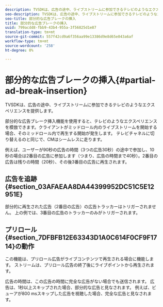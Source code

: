```yaml
---
description: TVSDKは、広告の途中、ライブストリームに参加できるテレビのようなエクスペリエンスを提供します。
seo-description: TVSDKは、広告の途中、ライブストリームに参加できるテレビのようなエクスペリエンスを提供します。
seo-title: 部分的な広告ブレークの挿入
title: 部分的な広告ブレークの挿入
uuid: 799acdd8-fbb9-43b4-955a-3f56825d1e87
translation-type: tm+mt
source-git-commit: 557f42cd9a6f356aa99e13386d9e8d65e043a6af
workflow-type: tm+mt
source-wordcount: '258'
ht-degree: 0%

---
```



# 部分的な広告ブレークの挿入{#partial-ad-break-insertion}

TVSDKは、広告の途中、ライブストリームに参加できるテレビのようなエクスペリエンスを提供します。

部分的な広告ブレーク挿入機能を使用すると、テレビのようなエクスペリエンスを模倣できます。クライアントがミッドロール内のライブストリームを開始する場合、そのミッドロール内で再生する開始が発生します。 テレビチャネルに切り替えるのと同じで、CMはシームレスに走ります。

例えば、ユーザーが90秒の広告の時間（3つの広告30秒）の途中で参加し、10秒の場合は2番目の広告に参加します（つまり、広告の時間まで40秒）。2番目の広告は残りの時間（20秒）、その後3番目の広告に再生されます。

## 広告を追跡{#section_03AFAEAA8DA44399952DC51C5E12951E}

部分的に再生された広告（2番目の広告）の広告トラッカーはトリガーされません。 上の例では、3番目の広告のトラッカーのみがトリガーされます。

## プリロール{#section_7DFBFB12E63343D1A0C614F0CF9F1714}の動作

この機能は、プリロール広告がライブコンテンツで再生される場合に機能します。 ストリームは、プリロール広告の終了後にライブポイントから再生されます。

広告の時間は、この広告の時間に完全な広告がない場合でも送信されます。 広告は、1秒以上スキップされた場合、部分的な広告と見なされます。 例えば、ビューアが800 msスキップした広告を視聴した場合、完全な広告と見なされます。